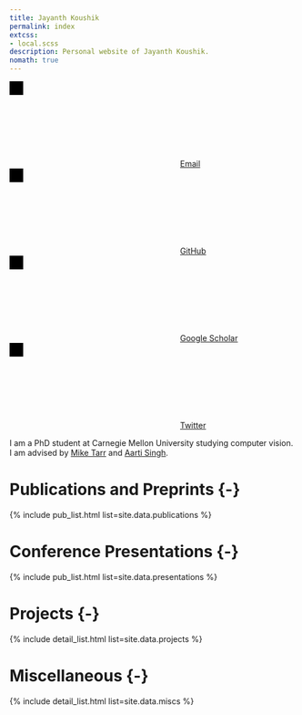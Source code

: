 ```yaml
---
title: Jayanth Koushik
permalink: index
extcss:
- local.scss
description: Personal website of Jayanth Koushik.
nomath: true
---
```


<a
title="Email" class="icon-link" href="mailto:mail@jkoushik.me"><svg>
    <!-- mail icon -->
    <path stroke="none" d="M0 0h24v24H0z"/>
    <rect x="3" y="5" width="18" height="14" rx="2"/>
    <polyline points="3 7 12 13 21 7"/>
</svg><span class="noshow">Email</span></a><a
title="GitHub" class="icon-link" href="https://www.github.com/jayanthkoushik"><svg>
    <!-- github icon -->
    <path stroke="none" d="M0 0h24v24H0z"/>
    <path d="M9 19c-4.286 1.35-4.286-2.55-6-3m12 5v-3.5c0-1 .099-1.405-.5-2 2.791-.3 5.5-1.366 5.5-6.04a4.567 4.567 0 0 0 -1.333 -3.21 4.192 4.192 0 00-.08-3.227s-1.05-.3-3.476 1.267a12.334 12.334 0 0 0 -6.222 0C6.462 2.723 5.413 3.023 5.413 3.023a4.192 4.192 0 0 0 -.08 3.227A4.566 4.566 0 004 9.486c0 4.64 2.709 5.68 5.5 6.014-.591.589-.56 1.183-.5 2V21"/>
</svg><span class="noshow">GitHub</span></a><a
title="Google Scholar" class="icon-link" href="https://scholar.google.com/citations?user=XTqgW-EAAAAJ"><svg>
    <!-- google icon -->
    <path stroke="none" d="M0 0h24v24H0z"/>
    <path d="M17.788 5.108A9 9 0 1021 12h-8"/>
</svg><span class="noshow">Google Scholar</span></a><a
title="Twitter" class="icon-link" href="https://twitter.com/jayanth_koushik"><svg>
    <!-- twitter icon -->
    <path stroke="none" d="M0 0h24v24H0z"/>
    <path d="M22 4.01c-1 .49-1.98.689-3 .99-1.121-1.265-2.783-1.335-4.38-.737S11.977 6.323 12 8v1c-3.245.083-6.135-1.395-8-4 0 0-4.182 7.433 4 11-1.872 1.247-3.739 2.088-6 2 3.308 1.803 6.913 2.423 10.034 1.517 3.58-1.04 6.522-3.723 7.651-7.742a13.84 13.84 0 0 0 .497 -3.753C20.18 7.773 21.692 5.25 22 4.009z"/>
</svg><span class="noshow">Twitter</span></a>

I am a PhD student at Carnegie Mellon University studying computer vision. I am advised by
[Mike Tarr](https://www.cmu.edu/dietrich/psychology/people/core-training-faculty/tarr-michael.html)
and [Aarti Singh](https://www.cs.cmu.edu/~aarti/).

# Publications and Preprints {-}
{% include pub_list.html list=site.data.publications %}

# Conference Presentations {-}
{% include pub_list.html list=site.data.presentations %}

# Projects {-}
{% include detail_list.html list=site.data.projects %}

# Miscellaneous {-}
{% include detail_list.html list=site.data.miscs %}
